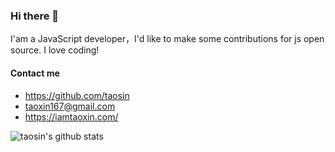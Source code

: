 ### Hi there 👋

I'am a JavaScript developer，I'd like to make some contributions for js open source. I love coding!


#### Contact me

- https://github.com/taosin
- taoxin167@gmail.com
- https://iamtaoxin.com/


![taosin's github stats](https://github-readme-stats.vercel.app/api?username=taosin&show_icons=true&theme=radical)
